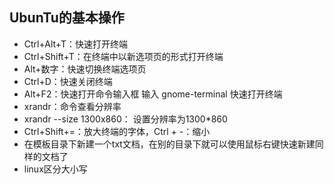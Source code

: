 ## UbunTu的基本操作

+ Ctrl+Alt+T：快速打开终端
+ Ctrl+Shift+T：在终端中以新选项页的形式打开终端
+ Alt+数字：快速切换终端选项页
+ Ctrl+D：快速关闭终端
+ Alt+F2：快速打开命令输入框 输入 gnome-terminal 快速打开终端
+ xrandr：命令查看分辨率
+ xrandr --size 1300x860： 设置分辨率为1300*860
+ Ctrl+Shift+=：放大终端的字体，Ctrl + -：缩小
+ 在模板目录下新建一个txt文档，在别的目录下就可以使用鼠标右键快速新建同样的文档了
+ linux区分大小写

